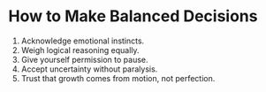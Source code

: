 # How to Make Balanced Decisions

1. Acknowledge emotional instincts.
2. Weigh logical reasoning equally.
3. Give yourself permission to pause.
4. Accept uncertainty without paralysis.
5. Trust that growth comes from motion, not perfection.